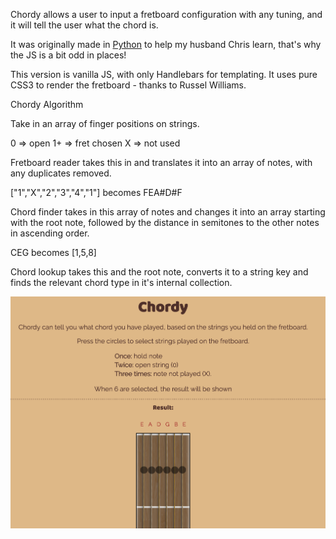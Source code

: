 Chordy allows a user to input a fretboard configuration with any tuning, and it will tell the user what the chord is.

It was originally made in [Python](https://github.com/Nathello/Chordy) to help my husband Chris learn, that's why the JS is a bit odd in places!

This version is vanilla JS, with only Handlebars for templating. It uses pure CSS3 to render the fretboard - thanks to Russel Williams.

Chordy Algorithm

Take in an array of finger positions on strings.

0 => open 1+ => fret chosen X => not used

Fretboard reader takes this in and translates it into an array of notes, with any duplicates removed.

["1","X","2","3","4","1"] becomes FEA#D#F

Chord finder takes in this array of notes and changes it into an array starting with the root note, followed by the distance in semitones to the other notes in ascending order.

CEG becomes [1,5,8]

Chord lookup takes this and the root note, converts it to a string key and finds the relevant chord type in it's internal collection.

![Screenshot](screenshot.png?raw=true "Screenshot")
